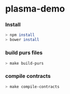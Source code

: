 # plasma-demo

### Install
```bash
> npm install
> bower install
```

### build purs files
```bash
> make build-purs
```

### compile contracts
```bash
> make compile-contracts
```
